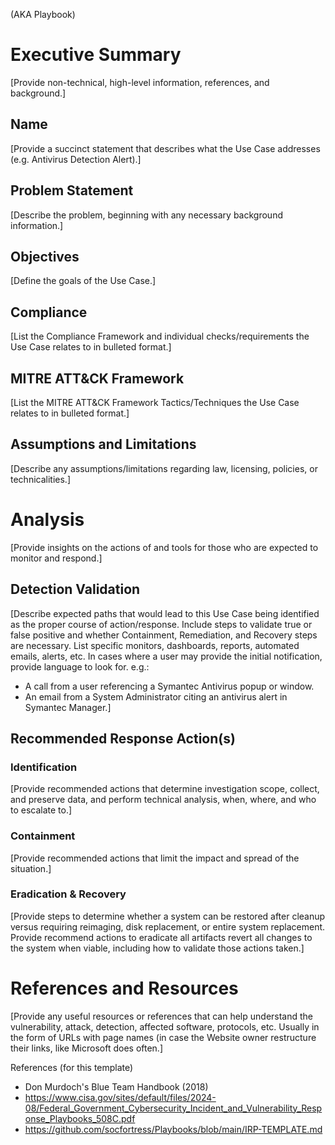 (AKA Playbook)

# Executive Summary
[Provide non-technical, high-level information, references, and background.]

## Name
[Provide a succinct statement that describes what the Use Case addresses (e.g. Antivirus Detection Alert).]

## Problem Statement
[Describe the problem, beginning with any necessary background information.]

## Objectives
[Define the goals of the Use Case.]

## Compliance
[List the Compliance Framework and individual checks/requirements the Use Case relates to in bulleted format.]

## MITRE ATT&CK Framework
[List the MITRE ATT&CK Framework Tactics/Techniques the Use Case relates to in bulleted format.]

## Assumptions and Limitations
[Describe any assumptions/limitations regarding law, licensing, policies, or technicalities.]

# Analysis
[Provide insights on the actions of and tools for those who are expected to monitor and respond.]

## Detection Validation
[Describe expected paths that would lead to this Use Case being identified as the proper course of action/response. Include steps to validate true or false positive and whether Containment, Remediation, and Recovery steps are necessary. List specific monitors, dashboards, reports, automated emails, alerts, etc. In cases where a user may provide the initial notification, provide language to look for. e.g.:
- A call from a user referencing a Symantec Antivirus popup or window.
- An email from a System Administrator citing an antivirus alert in Symantec Manager.]

## Recommended Response Action(s)

### Identification
[Provide recommended actions that determine investigation scope, collect, and preserve data, and perform technical analysis, when, where, and who to escalate to.]

### Containment
[Provide recommended actions that limit the impact and spread of the situation.]

### Eradication & Recovery
[Provide steps to determine whether a system can be restored after cleanup versus requiring reimaging, disk replacement, or entire system replacement. Provide recommend actions to eradicate all artifacts revert all changes to the system when viable, including how to validate those actions taken.]

# References and Resources
[Provide any useful resources or references that can help understand the vulnerability, attack, detection, affected software, protocols, etc. Usually in the form of URLs with page names (in case the Website owner restructure their links, like Microsoft does often.]




References (for this template)
- Don Murdoch's Blue Team Handbook (2018)
- https://www.cisa.gov/sites/default/files/2024-08/Federal_Government_Cybersecurity_Incident_and_Vulnerability_Response_Playbooks_508C.pdf
- https://github.com/socfortress/Playbooks/blob/main/IRP-TEMPLATE.md